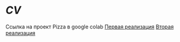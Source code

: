 # _CV_
Ссылка на проект Pizza в google colab
[Первая реализация](https://colab.research.google.com/drive/1ehQmEqQrm1vS4nGsHntIMaVtaSByFp_o?usp=sharing)
[Вторая реализация](https://colab.research.google.com/drive/1-y-ti-d8E0QpRomWO8YYr3WgjThOM0SD?usp=sharing)
